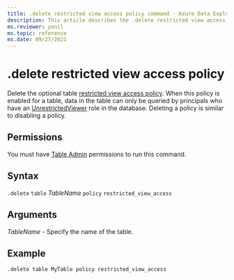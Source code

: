 ```yaml
---
title: .delete restricted view access policy command - Azure Data Explorer
description: This article describes the .delete restricted view access policy command in Azure Data Explorer.
ms.reviewer: yonil
ms.topic: reference
ms.date: 09/27/2021
---
```

# .delete restricted view access policy

Delete the optional table [restricted view access policy](restrictedviewaccesspolicy.md). When this policy is enabled for a table, data in the table can only be queried by principals who have an [UnrestrictedViewer](./access-control/role-based-access-control.md) role in the database. Deleting a policy is similar to disabling a policy. 

## Permissions

You must have [Table Admin](access-control/role-based-access-control.md) permissions to run this command.

## Syntax

`.delete` `table` *TableName* `policy` `restricted_view_access`

## Arguments

*TableName* - Specify the name of the table. 

## Example

```kusto
.delete table MyTable policy restricted_view_access
```
